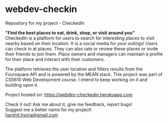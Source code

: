 # webdev-checkin
Repository for my project - CheckedIn

**"Find the best places to eat, drink, shop, or visit around you"**  
CheckedIn is a platform for users to search for interesting places to visit nearby based on their location. It is a social media for your outings! Users can check in at places. They can also rate or review these places or invite their friends to join them. Place owners and managers can maintain a profile for their place and interact with their customers.

The platform retrieves the user location and filters results from the Foursquare API and is powered by the MEAN stack. This project was part of CS5610 Web Development course. I intend to keep working on it and building upon it.



Project hosted on: https://webdev-checkedin.herokuapp.com

Check it out! Ask me about it, give me feedback, report bugs!  
Suggest me a better name for my project!  
harshit.hvora@gmail.com
